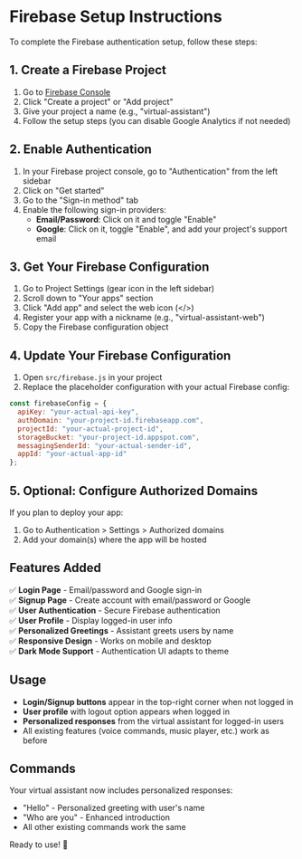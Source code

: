 # Firebase Setup Instructions

To complete the Firebase authentication setup, follow these steps:

## 1. Create a Firebase Project

1. Go to [Firebase Console](https://console.firebase.google.com/)
2. Click "Create a project" or "Add project"
3. Give your project a name (e.g., "virtual-assistant")
4. Follow the setup steps (you can disable Google Analytics if not needed)

## 2. Enable Authentication

1. In your Firebase project console, go to "Authentication" from the left sidebar
2. Click on "Get started"
3. Go to the "Sign-in method" tab
4. Enable the following sign-in providers:
   - **Email/Password**: Click on it and toggle "Enable"
   - **Google**: Click on it, toggle "Enable", and add your project's support email

## 3. Get Your Firebase Configuration

1. Go to Project Settings (gear icon in the left sidebar)
2. Scroll down to "Your apps" section
3. Click "Add app" and select the web icon (</>)
4. Register your app with a nickname (e.g., "virtual-assistant-web")
5. Copy the Firebase configuration object

## 4. Update Your Firebase Configuration

1. Open `src/firebase.js` in your project
2. Replace the placeholder configuration with your actual Firebase config:

```javascript
const firebaseConfig = {
  apiKey: "your-actual-api-key",
  authDomain: "your-project-id.firebaseapp.com",
  projectId: "your-actual-project-id",
  storageBucket: "your-project-id.appspot.com",
  messagingSenderId: "your-actual-sender-id",
  appId: "your-actual-app-id"
};
```

## 5. Optional: Configure Authorized Domains

If you plan to deploy your app:
1. Go to Authentication > Settings > Authorized domains
2. Add your domain(s) where the app will be hosted

## Features Added

✅ **Login Page** - Email/password and Google sign-in  
✅ **Signup Page** - Create account with email/password or Google  
✅ **User Authentication** - Secure Firebase authentication  
✅ **User Profile** - Display logged-in user info  
✅ **Personalized Greetings** - Assistant greets users by name  
✅ **Responsive Design** - Works on mobile and desktop  
✅ **Dark Mode Support** - Authentication UI adapts to theme  

## Usage

- **Login/Signup buttons** appear in the top-right corner when not logged in
- **User profile** with logout option appears when logged in
- **Personalized responses** from the virtual assistant for logged-in users
- All existing features (voice commands, music player, etc.) work as before

## Commands

Your virtual assistant now includes personalized responses:
- "Hello" - Personalized greeting with user's name
- "Who are you" - Enhanced introduction
- All other existing commands work the same

Ready to use! 🚀